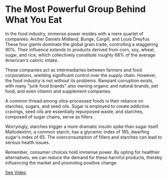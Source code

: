# The Most Powerful Group Behind What You Eat

In the food industry, immense power resides with a mere quartet of companies: Archer Daniels Midland, Bunge, Cargill, and Louis Dreyfus. These four giants dominate the global grain trade, controlling a staggering 90%. Their influence extends to products derived from corn, soy, wheat, sugar, and rice, which collectively constitute roughly 68% of the average American's caloric intake.

These companies act as intermediaries between farmers and food corporations, wielding significant control over the supply chain. However, the food industry is not without its problems. Rampant corruption exists, with many "junk food brands" also owning organic and natural brands, pet food, and even vitamin and supplement companies.

A common thread among ultra-processed foods is their reliance on starches, sugars, and seed oils. Sugar is employed to create addictive cravings, seed oils are essentially repurposed waste, and starches, composed of sugar chains, serve as fillers.

Worryingly, starches trigger a more dramatic insulin spike than sugar itself. Maltodextrin, a common starch, has a glycemic index of 185, dwarfing sugar's index of 65. The overconsumption of fillers and starches can lead to serious health issues.

Remember, consumer choices hold immense power. By opting for healthier alternatives, we can reduce the demand for these harmful products, thereby influencing the market and promoting positive change.

 [See Video](https://www.youtube.com/embed/i4jfBoOXNs8)